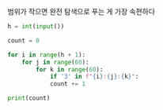 범위가 작으면 완전 탐색으로 푸는 게 가장 속편하다
```python
h = int(input())

count = 0

for i in range(h + 1):
	for j in range(60):
		for k in range(60):
			if '3' in f"{i}:{j}:{k}":
			count += 1

print(count)
```